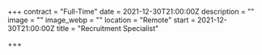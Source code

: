 +++
contract = "Full-Time"
date = 2021-12-30T21:00:00Z
description = ""
image = ""
image_webp = ""
location = "Remote"
start = 2021-12-30T21:00:00Z
title = "Recruitment Specialist"

+++
